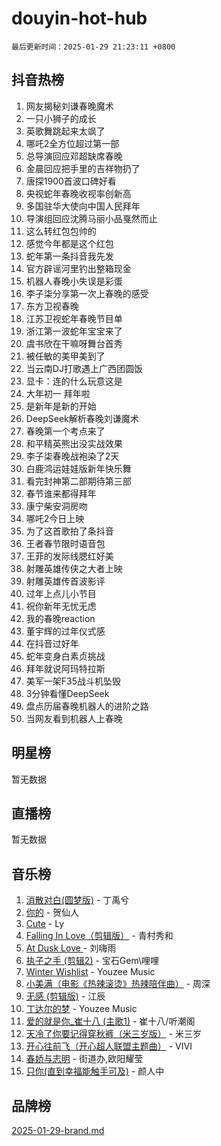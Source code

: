 # douyin-hot-hub

`最后更新时间：2025-01-29 21:23:11 +0800`

## 抖音热榜

1. 网友揭秘刘谦春晚魔术
1. 一只小狮子的成长
1. 英歌舞跳起来太飒了
1. 哪吒2全方位超过第一部
1. 总导演回应邓超缺席春晚
1. 金晨回应把手里的吉祥物扔了
1. 唐探1900首波口碑好看
1. 央视蛇年春晚收视率创新高
1. 多国驻华大使向中国人民拜年
1. 导演组回应沈腾马丽小品戛然而止
1. 这么转红包包帅的
1. 感觉今年都是这个红包
1. 蛇年第一条抖音我先发
1. 官方辟谣河里钓出整箱现金
1. 机器人春晚小失误是彩蛋
1. 李子柒分享第一次上春晚的感受
1. 东方卫视春晚
1. 江苏卫视蛇年春晚节目单
1. 浙江第一波蛇年宝宝来了
1. 虞书欣在干嘛呀舞台首秀
1. 被任敏的美甲美到了
1. 当云南DJ打歌遇上广西团圆饭
1. 显卡：连的什么玩意这是
1. 大年初一 拜年啦
1. 是新年是新的开始
1. DeepSeek解析春晚刘谦魔术
1. 春晚第一个考点来了
1. 和平精英熊出没实战效果
1. 李子柒春晚战袍染了2天
1. 白鹿鸿运娃娃版新年快乐舞
1. 看完封神第二部期待第三部
1. 春节谁来都得拜年
1. 康宁柴安洞房吻
1. 哪吒2今日上映
1. 为了这首歌拍了条抖音
1. 王者春节限时语音包
1. 王菲的发际线腮红好美
1. 射雕英雄传侠之大者上映
1. 射雕英雄传首波影评
1. 过年上点儿小节目
1. 祝你新年无忧无虑
1. 我的春晚reaction
1. 董宇辉的过年仪式感
1. 在抖音过好年
1. 蛇年变身白素贞挑战
1. 拜年就说阿玛特拉斯
1. 美军一架F35战斗机坠毁
1. 3分钟看懂DeepSeek
1. 盘点历届春晚机器人的进阶之路
1. 当网友看到机器人上春晚

## 明星榜

暂无数据

## 直播榜

暂无数据

## 音乐榜

1. [消散对白(圆梦版)](https://sf5-hl-cdn-tos.douyinstatic.com/obj/tos-cn-ve-2774/og4jB5I5IizzoZVAAAzWgBMAsMDWoArfwBOiFs) - 丁禹兮
1. [你的](https://sf5-hl-cdn-tos.douyinstatic.com/obj/tos-cn-ve-2774/oYuIeKf42jB7sEV6B2upMdpYAgfrQWj0FeRegh) - 贺仙人
1. [Cute](https://sf5-hl-cdn-tos.douyinstatic.com/obj/tos-cn-ve-2774/o4IbIzHWKAAB4wsS5qMBRiiAlEBGTpQRNfFvuo) - Ly
1. [Falling In Love（剪辑版）](https://sf5-hl-cdn-tos.douyinstatic.com/obj/tos-cn-ve-2774/o8ajpA8zzgBPahbBIO8AcKGBLJezFCRd1wfP9f) - 青村秀和
1. [ At Dusk  Love ](https://sf5-hl-cdn-tos.douyinstatic.com/obj/tos-cn-ve-2774/o8CrpCf5CaYgI4ZrtQgMQAFEfuGqNnRSDQAPBc) - 刘嗨雨
1. [执子之手 (剪辑2)](https://sf5-hl-cdn-tos.douyinstatic.com/obj/tos-cn-ve-2774/oUoZLQjCc31XzqsBnBQUNgeKtYPBcgbFDwtfcu) - 宝石Gem\哩哩
1. [Winter Wishlist](https://sf5-hl-cdn-tos.douyinstatic.com/obj/tos-cn-ve-2774/oIIgUOeamCFCVAzxN6MFRLIBlLGpUqQxeeHrLE) - Youzee Music
1. [小美满（电影《热辣滚烫》热辣陪伴曲）](https://sf5-hl-cdn-tos.douyinstatic.com/obj/tos-cn-ve-2774/o0GAn2lSgfZIDUgtevCGDQYnFg4CwnrBaxbTZL) - 周深
1. [无感 (剪辑版)](https://sf5-hl-cdn-tos.douyinstatic.com/obj/tos-cn-ve-2774/o0eIsUzJBDlQaQFC5OFlgbMEZC1TFYBftOBn6p) - 江辰
1. [丁达尔的梦](https://sf5-hl-cdn-tos.douyinstatic.com/obj/tos-cn-ve-2774/oMU3WirUZBVQkAC9ccG5P2IQirziZM2RTInUY) - Youzee Music
1. [爱的就是你_崔十八 (主歌1)](https://sf5-hl-cdn-tos.douyinstatic.com/obj/tos-cn-ve-2774/oI5BO5DhFZ6UTcNCnZaOCBLtZ7WIMQGfgnXf5E) - 崔十八/听潮阁
1. [天冷了你要记得穿秋裤（米三岁版）](https://sf5-hl-cdn-tos.douyinstatic.com/obj/tos-cn-ve-2774/oQlIwVIDWiZ6BQilAorS7MA0AgCkQDvcZAdm1) - 米三岁
1. [开心往前飞（开心超人联盟主题曲）](https://sf5-hl-cdn-tos.douyinstatic.com/obj/tos-cn-ve-2774/9d8fb7c82cf1421fb93a9fe925275e0a) - VIVI
1. [春娇与志明](https://sf5-hl-cdn-tos.douyinstatic.com/obj/tos-cn-ve-2774/e530d8fceb7044b39707d7f9ff54add1) - 街道办,欧阳耀莹
1. [只你(直到幸福能触手可及)](https://sf5-hl-cdn-tos.douyinstatic.com/obj/tos-cn-ve-2774/o0lBkRDzFTeaVSUz3ZZSCBVtZ5DIMQGfgmEAuE) - 颜人中

## 品牌榜

[2025-01-29-brand.md](2025-01-29-brand.md)
